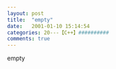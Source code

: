 ```yaml
---
layout: post
title:  "empty"
date:   2001-01-10 15:14:54
categories: 20---【C++】##########
comments: true
---
```

empty
